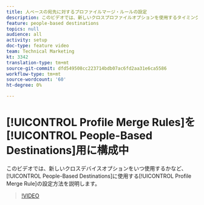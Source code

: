 ```yaml
---
title: 人ベースの宛先に対するプロファイルマージ・ルールの設定
description: このビデオでは、新しいクロスプロファイルオプションを使用するタイミングなど、人ベースの宛先に使用するデバイス結合ルールを設定する方法について説明します。
feature: people-based destinations
topics: null
audience: all
activity: setup
doc-type: feature video
team: Technical Marketing
kt: 3342
translation-type: tm+mt
source-git-commit: dfd549508cc223714bdb07ac6fd2aa31e6ca5586
workflow-type: tm+mt
source-wordcount: '60'
ht-degree: 0%

---
```



# [!UICONTROL Profile Merge Rules]を[!UICONTROL People-Based Destinations]用に構成中

このビデオでは、新しいクロスデバイスオプションをいつ使用するかなど、[!UICONTROL People-Based Destinations]に使用する[!UICONTROL Profile Merge Rule]の設定方法を説明します。

>[!VIDEO](https://video.tv.adobe.com/v/29076/?quality=12)
